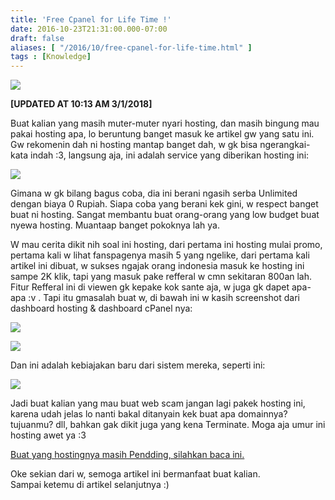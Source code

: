 ```yaml
---
title: 'Free Cpanel for Life Time !'
date: 2016-10-23T21:31:00.000-07:00
draft: false
aliases: [ "/2016/10/free-cpanel-for-life-time.html" ]
tags : [Knowledge]
---
```


[![](https://3.bp.blogspot.com/-mgO91Pgd61Y/Wpdo86ON5TI/AAAAAAAACbA/w-M4iY48gWUS00lEzsEP8-z3MyrGZZNfwCEwYBhgL/s320/getfreehostingforlifetime.jpg)](https://3.bp.blogspot.com/-mgO91Pgd61Y/Wpdo86ON5TI/AAAAAAAACbA/w-M4iY48gWUS00lEzsEP8-z3MyrGZZNfwCEwYBhgL/s1600/getfreehostingforlifetime.jpg)

  
**\[UPDATED AT 10:13 AM 3/1/2018\]**  
  
Buat kalian yang masih muter-muter nyari hosting, dan masih bingung mau pakai hosting apa, lo beruntung banget masuk ke artikel gw yang satu ini. Gw rekomenin dah ni hosting mantap banget dah, w gk bisa ngerangkai-kata indah :3, langsung aja, ini adalah service yang diberikan hosting ini:  

[![](https://2.bp.blogspot.com/-IbF5g3GGt8k/WpdpAt0bAOI/AAAAAAAACbU/CMQAXO3j0gYuePSKKdY0hvxulP9fXuqpgCEwYBhgL/s640/Image%2B1.png)](https://2.bp.blogspot.com/-IbF5g3GGt8k/WpdpAt0bAOI/AAAAAAAACbU/CMQAXO3j0gYuePSKKdY0hvxulP9fXuqpgCEwYBhgL/s1600/Image%2B1.png)

Gimana w gk bilang bagus coba, dia ini berani ngasih serba Unlimited dengan biaya 0 Rupiah. Siapa coba yang berani kek gini, w respect banget buat ni hosting. Sangat membantu buat orang-orang yang low budget buat nyewa hosting. Muantaap banget pokoknya lah ya.  
  
W mau cerita dikit nih soal ini hosting, dari pertama ini hosting mulai promo, pertama kali w lihat fanspagenya masih 5 yang ngelike, dari pertama kali artikel ini dibuat, w sukses ngajak orang indonesia masuk ke hosting ini sampe 2K klik, tapi yang masuk pake refferal w cmn sekitaran 800an lah. Fitur Refferal ini di viewen gk kepake kok sante aja, w juga gk dapet apa-apa :v . Tapi itu gmasalah buat w, di bawah ini w kasih screenshot dari dashboard hosting & dashboard cPanel nya:  

[![](https://2.bp.blogspot.com/-S6YlXX2LPaU/WpdpA-5B0YI/AAAAAAAACbY/nRs9xryztCYkYWK1CwTbXLSo2P7GtXsjwCEwYBhgL/s640/Image%2B2.png)](https://2.bp.blogspot.com/-S6YlXX2LPaU/WpdpA-5B0YI/AAAAAAAACbY/nRs9xryztCYkYWK1CwTbXLSo2P7GtXsjwCEwYBhgL/s1600/Image%2B2.png)

[![](https://3.bp.blogspot.com/-jrM2pmP2nkE/WpdtqKDeIxI/AAAAAAAACbg/TyLSOu4RiyQz8AaLwsaehLvjSADU6pgjgCEwYBhgL/s640/Image%2B5.png)](https://3.bp.blogspot.com/-jrM2pmP2nkE/WpdtqKDeIxI/AAAAAAAACbg/TyLSOu4RiyQz8AaLwsaehLvjSADU6pgjgCEwYBhgL/s1600/Image%2B5.png)

  
Dan ini adalah kebiajakan baru dari sistem mereka, seperti ini:  

[![](https://2.bp.blogspot.com/-M-CQO9Cllx8/WpdpAhC6JnI/AAAAAAAACbY/ZEq3ZSmFbwMXVqUIU009fzJbNOZxTMRDQCEwYBhgL/s640/Image%2B4.png)](https://2.bp.blogspot.com/-M-CQO9Cllx8/WpdpAhC6JnI/AAAAAAAACbY/ZEq3ZSmFbwMXVqUIU009fzJbNOZxTMRDQCEwYBhgL/s1600/Image%2B4.png)

Jadi buat kalian yang mau buat web scam jangan lagi pakek hosting ini, karena udah jelas lo nanti bakal ditanyain kek buat apa domainnya? tujuanmu? dll, bahkan gak dikit juga yang kena Terminate. Moga aja umur ini hosting awet ya :3  
  

[Buat yang hostingnya masih Pendding, silahkan baca ini.](http://blog.yuzaway.com/2016/11/cara-mengaktifkan-hosting.html)

  
Oke sekian dari w, semoga artikel ini bermanfaat buat kalian.  
Sampai ketemu di artikel selanjutnya :)